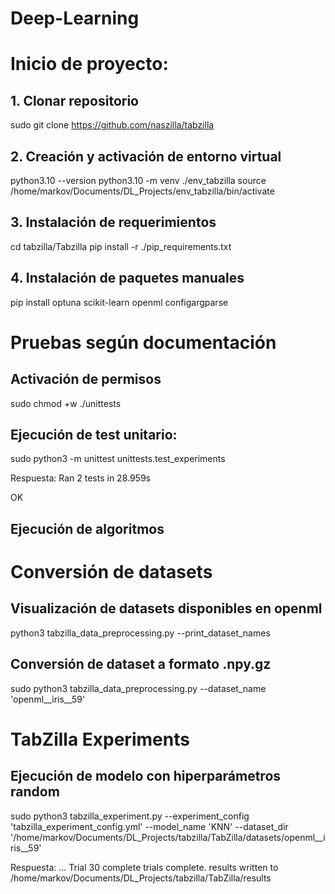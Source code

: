 # Deep-Learning

# Inicio de proyecto: 
## 1. Clonar repositorio
sudo git clone https://github.com/naszilla/tabzilla

## 2. Creación y activación de entorno virtual
python3.10 --version
python3.10 -m venv ./env_tabzilla
source /home/markov/Documents/DL_Projects/env_tabzilla/bin/activate

## 3. Instalación de requerimientos
cd tabzilla/Tabzilla
pip install -r ./pip_requirements.txt

## 4. Instalación de paquetes manuales
pip install optuna scikit-learn openml configargparse

# Pruebas según documentación
## Activación de permisos
sudo chmod +w ./unittests

## Ejecución de test unitario:
sudo python3 -m unittest unittests.test_experiments

Respuesta:
Ran 2 tests in 28.959s

OK

## Ejecución de algoritmos


# Conversión de datasets
## Visualización de datasets disponibles en openml
python3 tabzilla_data_preprocessing.py --print_dataset_names

## Conversión de dataset a formato .npy.gz
sudo python3 tabzilla_data_preprocessing.py --dataset_name 'openml__iris__59'

# TabZilla Experiments
## Ejecución de modelo con hiperparámetros random
sudo python3 tabzilla_experiment.py --experiment_config 'tabzilla_experiment_config.yml' --model_name 'KNN' --dataset_dir '/home/markov/Documents/DL_Projects/tabzilla/TabZilla/datasets/openml__iris__59'

Respuesta:
...
Trial 30 complete
trials complete. results written to /home/markov/Documents/DL_Projects/tabzilla/TabZilla/results